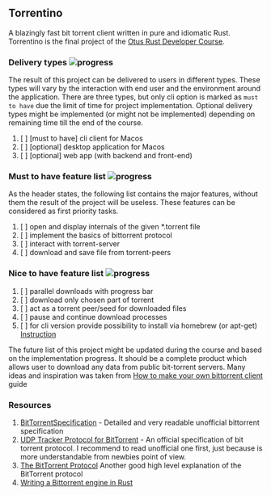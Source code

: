 ## Torrentino


A blazingly fast bit torrent client written in pure and idiomatic Rust. Torrentino is the final project of the
[Otus Rust Developer Course](https://otus.ru/lessons/rust-developer/).


### Delivery types ![progress](https://progress-bar.dev/0/?scale=3&width=120&color=babaca&suffix=%20of%203)

The result of this project can be delivered to users in different types. These types will vary by the interaction
with end user and the environment around the application. There are three types, but only cli option is marked as
`must to have` due the limit of time for project implementation. Optional delivery types might be implemented (or
might not be implemented) depending on remaining time till the end of the course.

1. [ ] [must to have] cli client for Macos
1. [ ] [optional] desktop application for Macos
1. [ ] [optional] web app (with backend and front-end)

### Must to have feature list ![progress](https://progress-bar.dev/0/?scale=3&width=120&color=babaca&suffix=%20of%203)

As the header states, the following list contains the major features, without them the result of the
project will be useless. These features can be considered as first priority tasks.

1. [ ] open and display internals of the given *.torrent file 
1. [ ] implement the basics of bittorrent protocol
1. [ ] interact with torrent-server
1. [ ] download and save file from torrent-peers

### Nice to have feature list ![progress](https://progress-bar.dev/0/?scale=6&width=120&color=babaca&suffix=%20of%206)

1. [ ] parallel downloads with progress bar
1. [ ] download only chosen part of torrent
1. [ ] act as a torrent peer/seed for downloaded files
1. [ ] pause and continue download processes
1. [ ] for cli version provide possibility to install via homebrew (or apt-get) [Instruction](https://docs.brew.sh/Adding-Software-to-Homebrew#casks)

The future list of this project might be updated during the course and based on the implementation progress. It should be
 a complete product which allows user to download any data from public bit-torrent servers. Many ideas and inspiration was 
 taken from [How to make your own bittorrent client](https://allenkim67.github.io/programming/2016/05/04/how-to-make-your-own-bittorrent-client.html#opening-the-torrent-file) guide

### Resources

1. [BitTorrentSpecification](https://wiki.theory.org/BitTorrentSpecification) - Detailed and very readable unofficial
bittorrent specification
1. [UDP Tracker Protocol for BitTorrent](http://www.bittorrent.org/beps/bep_0015.html) - An official specification of
bit torrent protocol. I recommend to read unofficial one first, just because is more understandable from newbies
point of view.
1. [The BitTorrent Protocol](https://www.morehawes.co.uk/old-guides/the-bittorrent-protocol) Another good high level explanation of the BitTorrent protocol
1. [Writing a Bittorrent engine in Rust](https://mandreyel.github.io/posts/rust-bittorrent-engine/)
